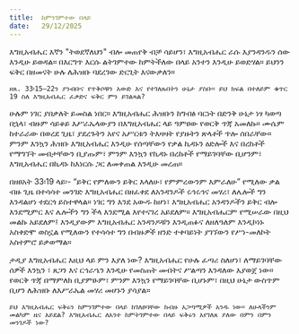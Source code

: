 ```yaml
---
title:  ከምንገምተው በላይ
date:   29/12/2025
---
```


እግዚአብሔር እኛን "ትወደኛለህን" ብሎ መጠየቅ ብቻ ሳይሆን፣ እግዚአብሔር ራሱ እያንዳንዱን ሰው እንዲሁ ይወዳል። በእርግጥ እርሱ ልትገምተው ከምትችለው በላይ አንተን እንዲሁ ይወድሃል። ይህንን ፍቅር በዘመናት ሁሉ ለሕዝቡ ባደረገው ድርጊት እናውቃለን።

`ዘጸ. 33፡15–22ን ያንብቡና የጥቅሶቹን አውድ እና የተገለጹበትን ሁኔታ ያስቡ። ይህ ክፍል በተለይም ቁጥር 19 ስለ እግዚአብሔር ፈቃድና ፍቅር ምን ይገልጻል?`


ሁሉም ነገር ያበቃለት ይመስል ነበር። እግዚአብሔር ሕዝቡን ከግብፅ ባርነት በድንቅ ሁኔታ ነፃ ካወጣ በኋላ፣ ብዙም ሳይቆይ እሥራኤላውያን በእግዚአብሔር ላይ ዓምፀው የወርቅ ጥጃ አመለኩ። ሙሴም ከተራራው በወረደ ጊዜ፣ ያደረጉትን አየና አሥርቱን ትእዛዛት የያዙትን ጽላቶች ጥሎ ሰበራቸው። ምንም እንኳን ሕዝቡ እግዚአብሔር እንዲሁ የሰጣቸውን የቃል ኪዳኑን ዕድሎች እና በረከቶች የማግኘት መብታቸውን ቢያጡም፣ ምንም እንኳን የኪዳኑ በረከቶች የማይገባቸው ቢሆንም፣ እግዚአብሔር በኪዳኑ ከእነርሱ ጋር ለመቀጠል እንዲሁ መረጠ።

በዘፀአት 33፡19 ላይ፡- “ይቅር የምለውን ይቅር እላለሁ፣ የምምረውንም እምራለሁ” የሚለው ቃል ብዙ ጊዜ በተሳሳተ መንገድ እግዚአብሔር በዘፈቀደ ለአንዳንዶች ሩኅሩኅና መሃሪ፣ ለሌሎች ግን እንዳልሆነ ተደርጎ ይስተዋላል። ነገር ግን እንደ አውዱ ከሆነ፣ እግዚአብሔር አንዳንዶችን ይቅር ብሎ እንደሚምር እና ሌሎችን ግን ችላ እንደሚል እየተናገረ አይደለም። እግዚአብሔርም የሚሠራው በዚህ መልኩ አይደለም፤ እንዲያውም እግዚአብሔር አንዳንዶቹን እንዲጠፉና ለዘለዓለም እንዲኮነኑ አስቀድሞ ወስኗል የሚለውን የተሳሳተ ግን በብዙዎች ዘንድ ተቀባይነት ያገኘውን የሥነ-መለኮት አስተምሮ ይቃወማል። 

ታዲያ እግዚአብሔር እዚህ ላይ ምን እያለ ነው? እግዚአብሔር የሁሉ ፈጣሪ ስለሆነ፣ ለማይገባቸው ሰዎች እንኳን ፣ ጸጋን እና ርኅራኄን እንዲሁ የመስጠት መብትና ሥልጣን እንዳለው እያወጀ ነው። የወርቅ ጥጃ በማምለክ ቢያምፁም፣ ምንም እንኳን የማይገባቸው ቢሆኑም፣ በዚህ ሁኔታ ውስጥም ቢሆን ለሕዝቡ ለእሥራኤል መሃሪ መሆኑን ያሳያል።

`ይህ እግዚአብሔር ፍቅሩን ከምንገምተው በላይ ከገለፀባቸው ከብዙ አጋጣሚዎች አንዱ ነው። ለሁላችንም መልካም ዜና አይደል? እግዚአብሔር ለአንተ ከምትገምተው በላይ ፍቅሩን አየገለጸ ያለው በምን በምን መንገዶች ነው?`
